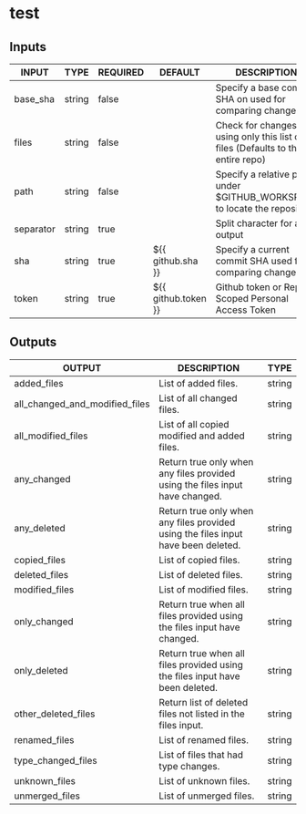 # test

## Inputs

<!-- AUTO-DOC-INPUT:START - Do not remove or modify this section -->

|   INPUT   |  TYPE  | REQUIRED |       DEFAULT       |                                  DESCRIPTION                                  |
|-----------|--------|----------|---------------------|-------------------------------------------------------------------------------|
| base_sha  | string | false    |                     | Specify a base commit SHA on used for comparing changes                       |
| files     | string | false    |                     | Check for changes using only this list of files (Defaults to the entire repo) |
| path      | string | false    |                     | Specify a relative path under $GITHUB_WORKSPACE to locate the repository      |
| separator | string | true     |                     | Split character for array output                                              |
| sha       | string | true     | ${{ github.sha }}   | Specify a current commit SHA used for comparing changes                       |
| token     | string | true     | ${{ github.token }} | Github token or Repo Scoped Personal Access Token                             |

<!-- AUTO-DOC-INPUT:END -->

## Outputs

<!-- AUTO-DOC-OUTPUT:START - Do not remove or modify this section -->

|             OUTPUT             |                                    DESCRIPTION                                    |  TYPE  |
|--------------------------------|-----------------------------------------------------------------------------------|--------|
| added_files                    | List of added files.                                                              | string |
| all_changed_and_modified_files | List of all changed files.                                                        | string |
| all_modified_files             | List of all copied modified and added files.                                      | string |
| any_changed                    | Return true only when any files provided using the files input have changed.      | string |
| any_deleted                    | Return true only when any files provided using the files input have been deleted. | string |
| copied_files                   | List of copied files.                                                             | string |
| deleted_files                  | List of deleted files.                                                            | string |
| modified_files                 | List of modified files.                                                           | string |
| only_changed                   | Return true when all files provided using the files input have changed.           | string |
| only_deleted                   | Return true when all files provided using the files input have been deleted.      | string |
| other_deleted_files            | Return list of deleted files not listed in the files input.                       | string |
| renamed_files                  | List of renamed files.                                                            | string |
| type_changed_files             | List of files that had type changes.                                              | string |
| unknown_files                  | List of unknown files.                                                            | string |
| unmerged_files                 | List of unmerged files.                                                           | string |

<!-- AUTO-DOC-OUTPUT:END -->
